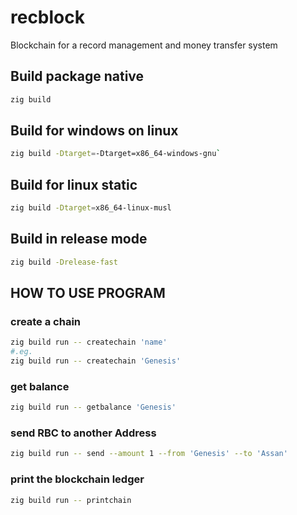 # recblock
Blockchain for a record management and money transfer system

## Build package native
```zsh
zig build
```

## Build for windows on linux
```zsh
zig build -Dtarget=-Dtarget=x86_64-windows-gnu`
```

## Build for linux static
```zsh
zig build -Dtarget=x86_64-linux-musl
```

## Build in release mode
```zsh
zig build -Drelease-fast
```

## HOW TO USE PROGRAM

### create a chain
```zsh
zig build run -- createchain 'name'
#.eg.
zig build run -- createchain 'Genesis'
```

### get balance
```zsh
zig build run -- getbalance 'Genesis'
```

### send RBC to another Address
```zsh
zig build run -- send --amount 1 --from 'Genesis' --to 'Assan'
```

### print the blockchain ledger
```zsh
zig build run -- printchain
```
